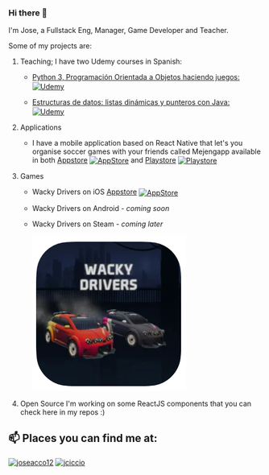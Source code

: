 ### Hi there 👋 

I'm Jose, a Fullstack Eng, Manager, Game Developer and Teacher.

Some of my projects are:
1. Teaching; I have two Udemy courses in Spanish:

   - [Python 3, Programación Orientada a Objetos haciendo juegos:](https://www.udemy.com/course/programacion-orientada-a-objetos-haciendo-juegos-con-python/?couponCode=COUPON1499) <a href="https://www.udemy.com/course/programacion-orientada-a-objetos-haciendo-juegos-con-python/?couponCode=COUPON1499" target="blank"><img align="center" src="https://cdn.jsdelivr.net/npm/simple-icons@9.11.0/icons/udemy.svg" alt="Udemy" height="24" width="36" /></a>

   - [Estructuras de datos: listas dinámicas y punteros con Java:](https://www.udemy.com/course/programacion-orientada-a-objetos-haciendo-juegos-con-python/?referralCode=77B2A2FA3ACED1C01215) <a href="https://www.udemy.com/course/programacion-orientada-a-objetos-haciendo-juegos-con-python/?referralCode=77B2A2FA3ACED1C01215" target="blank"><img align="center" src="https://cdn.jsdelivr.net/npm/simple-icons@9.11.0/icons/udemy.svg" alt="Udemy" height="24" width="36" /></a>

2. Applications
   - I have a mobile application based on React Native that let's you organise soccer games with your friends called Mejengapp available in both [Appstore](https://apps.apple.com/us/app/mejengapp/id1479790993) <a href="https://apps.apple.com/us/app/mejengapp/id1479790993" target="blank"><img align="center" src="https://cdn.jsdelivr.net/npm/simple-icons@9.11.0/icons/appstore.svg" alt="AppStore" height="24" width="36" /></a>  and [Playstore](https://play.google.com/store/apps/details?id=net.jciccio.mejengapp) <a href="https://play.google.com/store/apps/details?id=net.jciccio.mejengapp" target="blank"><img align="center" src="https://cdn.jsdelivr.net/npm/simple-icons@9.11.0/icons/googleplay.svg" alt="Playstore" height="24" width="36" /></a>
     

3. Games

   - Wacky Drivers on iOS  [Appstore](https://apps.apple.com/ms/app/wacky-drivers/id1625610738) <a href="https://apps.apple.com/ms/app/wacky-drivers/id1625610738" target="blank"><img align="center" src="https://cdn.jsdelivr.net/npm/simple-icons@9.11.0/icons/appstore.svg" alt="AppStore" height="24" width="36" /></a>
   - Wacky Drivers on Android - _coming soon_ 
   - Wacky Drivers on Steam - _coming later_
  
     ![alt text](https://github.com/jciccio/jciccio/blob/master/wackydrivers.PNG)


6. Open Source
I'm working on some ReactJS components that you can check here in my repos :)





## 📫 Places you can find me at:

<a href="https://twitter.com/joseacco12" target="blank"><img align="center" src="https://cdn.jsdelivr.net/npm/simple-icons@9.11.0/icons/twitter.svg" alt="joseacco12" height="24" width="36" /></a>
<a href="https://www.linkedin.com/in/jciccio/" target="blank"><img align="center" src="https://cdn.jsdelivr.net/npm/simple-icons@9.11.0/icons/linkedin.svg" alt="jciccio" height="24" width="36" /></a>






<!--
**jciccio/jciccio** is a ✨ _special_ ✨ repository because its `README.md` (this file) appears on your GitHub profile.

Here are some ideas to get you started:

- 🔭 I’m currently working on ...
- 🌱 I’m currently learning ...
- 👯 I’m looking to collaborate on ...
- 🤔 I’m looking for help with ...
- 💬 Ask me about ...
- 📫 How to reach me: ...
- 😄 Pronouns: ...
- ⚡ Fun fact: ...
-->
